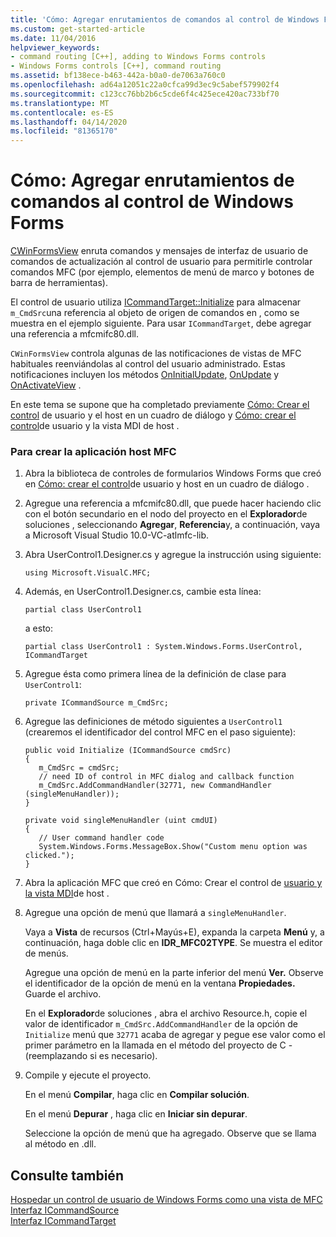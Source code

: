```yaml
---
title: 'Cómo: Agregar enrutamientos de comandos al control de Windows Forms'
ms.custom: get-started-article
ms.date: 11/04/2016
helpviewer_keywords:
- command routing [C++], adding to Windows Forms controls
- Windows Forms controls [C++], command routing
ms.assetid: bf138ece-b463-442a-b0a0-de7063a760c0
ms.openlocfilehash: ad64a12051c22a0cfca99d3ec9c5abef579902f4
ms.sourcegitcommit: c123cc76bb2b6c5cde6f4c425ece420ac733bf70
ms.translationtype: MT
ms.contentlocale: es-ES
ms.lasthandoff: 04/14/2020
ms.locfileid: "81365170"
---
```

# <a name="how-to-add-command-routing-to-the-windows-forms-control"></a>Cómo: Agregar enrutamientos de comandos al control de Windows Forms

[CWinFormsView](../mfc/reference/cwinformsview-class.md) enruta comandos y mensajes de interfaz de usuario de comandos de actualización al control de usuario para permitirle controlar comandos MFC (por ejemplo, elementos de menú de marco y botones de barra de herramientas).

El control de usuario utiliza [ICommandTarget::Initialize](../mfc/reference/icommandtarget-interface.md#initialize) para almacenar `m_CmdSrc`una referencia al objeto de origen de comandos en , como se muestra en el ejemplo siguiente. Para usar `ICommandTarget`, debe agregar una referencia a mfcmifc80.dll.

`CWinFormsView` controla algunas de las notificaciones de vistas de MFC habituales reenviándolas al control del usuario administrado. Estas notificaciones incluyen los métodos [OnInitialUpdate](../mfc/reference/iview-interface.md#oninitialupdate), [OnUpdate](../mfc/reference/iview-interface.md#onupdate) y [OnActivateView](../mfc/reference/iview-interface.md#onactivateview) .

En este tema se supone que ha completado previamente [Cómo: Crear el control](../dotnet/how-to-create-the-user-control-and-host-in-a-dialog-box.md) de usuario y el host en un cuadro de diálogo y [Cómo: crear el control](../dotnet/how-to-create-the-user-control-and-host-mdi-view.md)de usuario y la vista MDI de host .

### <a name="to-create-the-mfc-host-application"></a>Para crear la aplicación host MFC

1. Abra la biblioteca de controles de formularios Windows Forms que creó en [Cómo: crear el control](../dotnet/how-to-create-the-user-control-and-host-in-a-dialog-box.md)de usuario y host en un cuadro de diálogo .

1. Agregue una referencia a mfcmifc80.dll, que puede hacer haciendo clic con el botón secundario en el nodo del proyecto en el **Explorador**de soluciones , seleccionando **Agregar**, **Referencia**y, a continuación, vaya a Microsoft Visual Studio 10.0-VC-atlmfc-lib.

1. Abra UserControl1.Designer.cs y agregue la instrucción using siguiente:

    ```
    using Microsoft.VisualC.MFC;
    ```

1. Además, en UserControl1.Designer.cs, cambie esta línea:

    ```
    partial class UserControl1
    ```

   a esto:

    ```
    partial class UserControl1 : System.Windows.Forms.UserControl, ICommandTarget
    ```

1. Agregue ésta como primera línea de la definición de clase para `UserControl1`:

    ```
    private ICommandSource m_CmdSrc;
    ```

1. Agregue las definiciones de método siguientes a `UserControl1` (crearemos el identificador del control MFC en el paso siguiente):

    ```
    public void Initialize (ICommandSource cmdSrc)
    {
       m_CmdSrc = cmdSrc;
       // need ID of control in MFC dialog and callback function
       m_CmdSrc.AddCommandHandler(32771, new CommandHandler (singleMenuHandler));
    }

    private void singleMenuHandler (uint cmdUI)
    {
       // User command handler code
       System.Windows.Forms.MessageBox.Show("Custom menu option was clicked.");
    }
    ```

1. Abra la aplicación MFC que creó en Cómo: Crear el control de [usuario y la vista MDI](../dotnet/how-to-create-the-user-control-and-host-mdi-view.md)de host .

1. Agregue una opción de menú que llamará a `singleMenuHandler`.

   Vaya a **Vista** de recursos (Ctrl+Mayús+E), expanda la carpeta **Menú** y, a continuación, haga doble clic en **IDR_MFC02TYPE**. Se muestra el editor de menús.

   Agregue una opción de menú en la parte inferior del menú **Ver.** Observe el identificador de la opción de menú en la ventana **Propiedades.** Guarde el archivo.

   En el **Explorador**de soluciones , abra el archivo Resource.h, copie el valor de identificador `m_CmdSrc.AddCommandHandler` de la opción de `Initialize` menú que `32771` acaba de agregar y pegue ese valor como el primer parámetro en la llamada en el método del proyecto de C - (reemplazando si es necesario).

1. Compile y ejecute el proyecto.

   En el menú **Compilar**, haga clic en **Compilar solución**.

   En el menú **Depurar** , haga clic en **Iniciar sin depurar**.

   Seleccione la opción de menú que ha agregado. Observe que se llama al método en .dll.

## <a name="see-also"></a>Consulte también

[Hospedar un control de usuario de Windows Forms como una vista de MFC](../dotnet/hosting-a-windows-forms-user-control-as-an-mfc-view.md)<br/>
[Interfaz ICommandSource](../mfc/reference/icommandsource-interface.md)<br/>
[Interfaz ICommandTarget](../mfc/reference/icommandtarget-interface.md)

